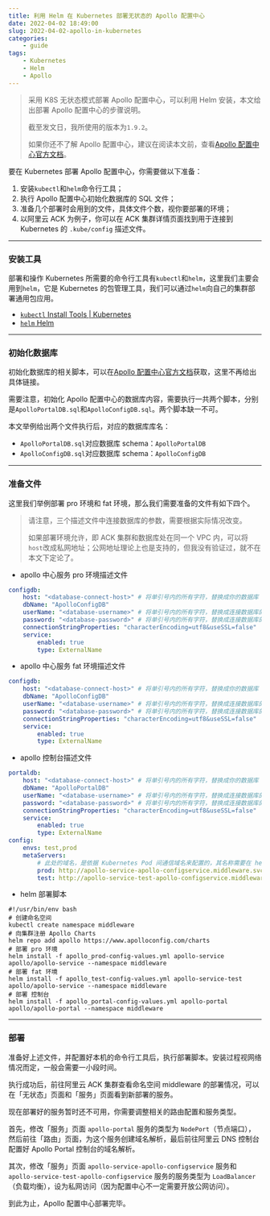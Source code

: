 ```yaml
---
title: 利用 Helm 在 Kubernetes 部署无状态的 Apollo 配置中心
date: 2022-04-02 18:49:00
slug: 2022-04-02-apollo-in-kubernetes
categories:
    - guide
tags:
    - Kubernetes
    - Helm
    - Apollo
---
```


> 采用 K8S 无状态模式部署 Apollo 配置中心，可以利用 Helm 安装，本文给出部署 Apollo 配置中心的步骤说明。
>
> 截至发文日，我所使用的版本为`1.9.2`。
>
> 如果你还不了解 Apollo 配置中心，建议在阅读本文前，查看[Apollo 配置中心官方文档](https://www.apolloconfig.com/#/zh/README)。

要在 Kubernetes 部署 Apollo 配置中心，你需要做以下准备：

1. 安装`kubectl`和`helm`命令行工具；
2. 执行 Apollo 配置中心初始化数据库的 SQL 文件；
3. 准备几个部署时会用到的文件，具体文件个数，视你要部署的环境；
4. 以阿里云 ACK 为例子，你可以在 ACK 集群详情页面找到用于连接到 Kubernetes 的 `.kube/config` 描述文件。

---

### 安装工具

部署和操作 Kubernetes 所需要的命令行工具有`kubectl`和`helm`，这里我们主要会用到`helm`，它是 Kubernetes 的包管理工具，我们可以通过`helm`向自己的集群部署通用包应用。

-   [`kubectl` Install Tools | Kubernetes](https://kubernetes.io/docs/tasks/tools/)
-   [`helm` Helm](https://helm.sh/)

---

### 初始化数据库

初始化数据库的相关脚本，可以在[Apollo 配置中心官方文档](https://www.apolloconfig.com/#/zh/README)获取，这里不再给出具体链接。

需要注意，初始化 Apollo 配置中心的数据库内容，需要执行一共两个脚本，分别是`ApolloPortalDB.sql`和`ApolloConfigDB.sql`。两个脚本缺一不可。

本文举例给出两个文件执行后，对应的数据库库名：

-   `ApolloPortalDB.sql`对应数据库 schema：`ApolloPortalDB`
-   `ApolloConfigDB.sql`对应数据库 schema：`ApolloConfigDB`

---

### 准备文件

这里我们举例部署 pro 环境和 fat 环境，那么我们需要准备的文件有如下四个。

> 请注意，三个描述文件中连接数据库的参数，需要根据实际情况改变。
>
> 如果部署环境允许，即 ACK 集群和数据库处在同一个 VPC 内，可以将`host`改成私网地址；公网地址理论上也是支持的，但我没有验证过，就不在本文下定论了。

-   apollo 中心服务 pro 环境描述文件

```yaml
configdb:
    host: "<database-connect-host>" # 将单引号内的所有字符，替换成你的数据库 Host
    dbName: "ApolloConfigDB"
    userName: "<database-username>" # 将单引号内的所有字符，替换成连接数据库的用户名
    password: "<database-password>" # 将单引号内的所有字符，替换成连接数据库的密码
    connectionStringProperties: "characterEncoding=utf8&useSSL=false"
    service:
        enabled: true
        type: ExternalName
```

-   apollo 中心服务 fat 环境描述文件

```yaml
configdb:
    host: "<database-connect-host>" # 将单引号内的所有字符，替换成你的数据库 Host
    dbName: "ApolloConfigDB"
    userName: "<database-username>" # 将单引号内的所有字符，替换成连接数据库的用户名
    password: "<database-password>" # 将单引号内的所有字符，替换成连接数据库的密码
    connectionStringProperties: "characterEncoding=utf8&useSSL=false"
    service:
        enabled: true
        type: ExternalName
```

-   apollo 控制台描述文件

```yaml
portaldb:
    host: "<database-connect-host>" # 将单引号内的所有字符，替换成你的数据库 Host
    dbName: "ApolloPortalDB"
    userName: "<database-username>" # 将单引号内的所有字符，替换成连接数据库的用户名
    password: "<database-password>" # 将单引号内的所有字符，替换成连接数据库的密码
    connectionStringProperties: "characterEncoding=utf8&useSSL=false"
    service:
        enabled: true
        type: ExternalName
config:
    envs: test,prod
    metaServers:
        # 此处的域名，是依据 Kubernetes Pod 间通信域名来配置的，其名称需要在 helm 部署脚本里指定，请注意对比连接字符串与部署脚本的关系
        prod: http://apollo-service-apollo-configservice.middleware.svc.cluster.local:8080
        test: http://apollo-service-test-apollo-configservice.middleware.svc.cluster.local:8080
```

-   helm 部署脚本

```shell
#!/usr/bin/env bash
# 创建命名空间
kubectl create namespace middleware
# 向集群注册 Apollo Charts
helm repo add apollo https://www.apolloconfig.com/charts
# 部署 pro 环境
helm install -f apollo_prod-config-values.yml apollo-service apollo/apollo-service --namespace middleware
# 部署 fat 环境
helm install -f apollo_test-config-values.yml apollo-service-test apollo/apollo-service --namespace middleware
# 部署 控制台
helm install -f apollo_portal-config-values.yml apollo-portal apollo/apollo-portal --namespace middleware
```

---

### 部署

准备好上述文件，并配置好本机的命令行工具后，执行部署脚本。安装过程视网络情况而定，一般会需要一小段时间。

执行成功后，前往阿里云 ACK 集群查看命名空间 middleware 的部署情况，可以在「无状态」页面和「服务」页面看到新部署的服务。

现在部署好的服务暂时还不可用，你需要调整相关的路由配置和服务类型。

首先，修改「服务」页面 `apollo-portal` 服务的类型为 `NodePort`（节点端口），然后前往「路由」页面，为这个服务创建域名解析，最后前往阿里云 DNS 控制台配置好 Apollo Portal 控制台的域名解析。

其次，修改「服务」页面 `apollo-service-apollo-configservice` 服务和 `apollo-service-test-apollo-configservice` 服务的服务类型为 `LoadBalancer`（负载均衡），设为私网访问（因为配置中心不一定需要开放公网访问）。

到此为止，Apollo 配置中心部署完毕。
